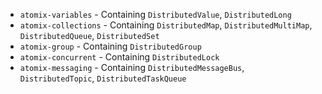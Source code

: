* `atomix-variables` - Containing `DistributedValue`, `DistributedLong`
* `atomix-collections` - Containing `DistributedMap`, `DistributedMultiMap`, `DistributedQueue`, `DistributedSet`
* `atomix-group` - Containing `DistributedGroup`
* `atomix-concurrent` - Containing `DistributedLock`
* `atomix-messaging` - Containing `DistributedMessageBus`, `DistributedTopic`, `DistributedTaskQueue`